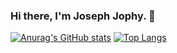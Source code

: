 ### Hi there, I'm Joseph Jophy. 👋

[![Anurag's GitHub stats](https://github-readme-stats.vercel.app/api?username=josephjophy)](https://github.com/anuraghazra/github-readme-stats)
[![Top Langs](https://github-readme-stats.vercel.app/api/top-langs/?username=josephjophy&layout=compact)](https://github.com/anuraghazra/github-readme-stats)
<!--
**josephjophy/josephjophy** is a ✨ _special_ ✨ repository because its `README.md` (this file) appears on your GitHub profile.

Here are some ideas to get you started:

- 🔭 I’m currently working on ...
- 🌱 I’m currently learning ...
- 👯 I’m looking to collaborate on ...
- 🤔 I’m looking for help with ...
- 💬 Ask me about ...
- 📫 How to reach me: ...
- 😄 Pronouns: ...
- ⚡ Fun fact: ...
-->
